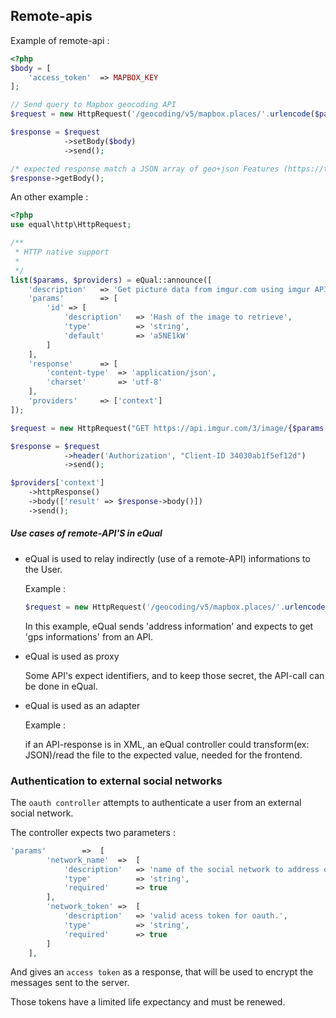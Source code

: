 ## Remote-apis

Example of remote-api :

```php
<?php
$body = [
    'access_token'  => MAPBOX_KEY
];

// Send query to Mapbox geocoding API
$request = new HttpRequest('/geocoding/v5/mapbox.places/'.urlencode($params['address']).'.json', ['Host' => 'api.mapbox.com:443']);

$response = $request
            ->setBody($body)
            ->send();

/* expected response match a JSON array of geo+json Features (https://tools.ietf.org/html/rfc7946) */
$response->getBody();
```



An other example :

```php
<?php
use equal\http\HttpRequest;

/**
 * HTTP native support
 *
 */
list($params, $providers) = eQual::announce([
    'description'   => 'Get picture data from imgur.com using imgur API.',
    'params'        => [
        'id' => [
            'description'   => 'Hash of the image to retrieve',
            'type'          => 'string',
            'default'       => 'a5NE1kW'
        ]
    ],
    'response'      => [
        'content-type'  => 'application/json',
        'charset'       => 'utf-8'
    ],
    'providers'     => ['context']
]);

$request = new HttpRequest("GET https://api.imgur.com/3/image/{$params['id']}");

$response = $request
            ->header('Authorization', "Client-ID 34030ab1f5ef12d")
            ->send();

$providers['context']
    ->httpResponse()
    ->body(['result' => $response->body()])
    ->send();
```



##### Use cases of remote-API'S in eQual

- eQual is used to relay indirectly (use of a remote-API) informations to the User.

  Example :

  ```php
  $request = new HttpRequest('/geocoding/v5/mapbox.places/'.urlencode($params['address']).'.json', ['Host' => 'api.mapbox.com:443']);
  ```

  In this example, eQual sends 'address information' and expects to get 'gps informations' from an API.

- eQual is used as proxy

  Some API's expect identifiers, and to keep those secret, the API-call can be done in eQual.

- eQual is used as an adapter

  Example :

  if an API-response is in XML, an eQual controller could transform(ex: JSON)/read the file to the expected value, needed for the frontend.  



### Authentication to external social networks

The `oauth controller` attempts to authenticate a user from an external social network.

The controller expects two parameters :

```php
'params' 		=>	[
        'network_name'  =>  [
            'description'   => 'name of the social network to address oauth request.',
            'type'          => 'string', 
            'required'      => true
        ],
        'network_token' =>  [
            'description'   => 'valid acess token for oauth.',
            'type'          => 'string',
            'required'      => true
        ]
    ],
```

And gives an `access token` as a response, that will be used to encrypt the messages sent to the server.

Those tokens have a limited life expectancy and must be renewed.